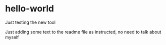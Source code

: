# hello-world

Just testing the new tool

Just adding some text to the readme file as instructed, no need to talk about myself

